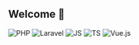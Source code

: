 ## Welcome 👋

![PHP](https://img.shields.io/badge/php-8.2.x-blue?logo=php)
![Laravel](https://img.shields.io/badge/Laravel-11.x-red?&logo=LARAVEL)
![JS](https://img.shields.io/badge/-javascript-grey?logo=javascript)
![TS](https://img.shields.io/badge/-typescript-grey?logo=typescript)
![Vue.js](https://img.shields.io/badge/Vue.js-3.x-07b374?logo=vue.js)


<!--
**maxgpro/maxgpro** is a ✨ _special_ ✨ repository because its `README.md` (this file) appears on your GitHub profile.

Here are some ideas to get you started:

- 🔭 I’m currently working on ...
- 🌱 I’m currently learning ...
- 👯 I’m looking to collaborate on ...
- 🤔 I’m looking for help with ...
- 💬 Ask me about ...
- 📫 How to reach me: ...
- 😄 Pronouns: ...
- ⚡ Fun fact: ...
-->
